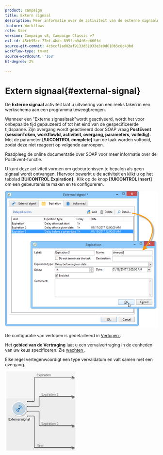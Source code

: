 ```yaml
---
product: campaign
title: Extern signaal
description: Meer informatie over de activiteit van de externe signaalworkflow
feature: Workflows
role: User
version: Campaign v8, Campaign Classic v7
exl-id: 45cb95ec-77bf-4bab-895f-b94f6ce660fd
source-git-commit: 4cbccf1ad02af9133d51933e3e0d010b5c8c43bd
workflow-type: tm+mt
source-wordcount: '168'
ht-degree: 2%

---
```


# Extern signaal{#external-signal}



De **Externe signaal** activiteit laat u uitvoering van een reeks taken in een werkschema aan een programma teweegbrengen.

Wanneer een &quot;Externe signaaltaak&quot;wordt geactiveerd, wordt het voor onbepaalde tijd gepauzeerd of tot het eind van de gespecificeerde tijdspanne. Zijn overgang wordt geactiveerd door SOAP vraag **PostEvent (sessionToken, workflowId, activiteit, overgang, parameters, volledig).** Met de parameter **[!UICONTROL complete]** kan de taak worden voltooid, zodat deze niet reageert op volgende aanroepen.

Raadpleeg de online documentatie over SOAP voor meer informatie over de PostEvent-functie.

U kunt deze activiteit vormen om gebeurtenissen te bepalen als geen signaal wordt ontvangen. Hiervoor bewerkt u de activiteit en klikt u op het tabblad **[!UICONTROL Expiration]** . Klik op de knop **[!UICONTROL Insert]** om een gebeurtenis te maken en te configureren.

![](assets/edit_signal.png)

De configuratie van verlopen is gedetailleerd in [ Verlopen ](define-approvals.md).

Het **gebied van de Vertraging** laat u een vervalvertraging in de eenheden van uw keus specificeren. Zie [ wachten ](wait.md).

Elke regel vertegenwoordigt een type vervaldatum en valt samen met een overgang.

![](assets/external_sign_diag.png)
